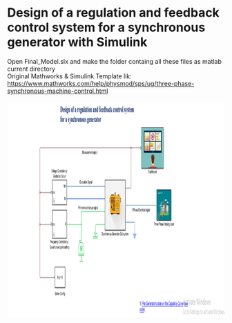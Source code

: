 # Design of a regulation and feedback control system for a synchronous generator with Simulink

Open Final_Model.slx and make the folder containg all these files as matlab current directory <br>
Original Mathworks & Simulink Template lik: https://www.mathworks.com/help/physmod/sps/ug/three-phase-synchronous-machine-control.html  <br>
<p align="center">
  <img src="Final Model/Images/model.PNG" width="750" height="500" title="Model">
  
</p>
